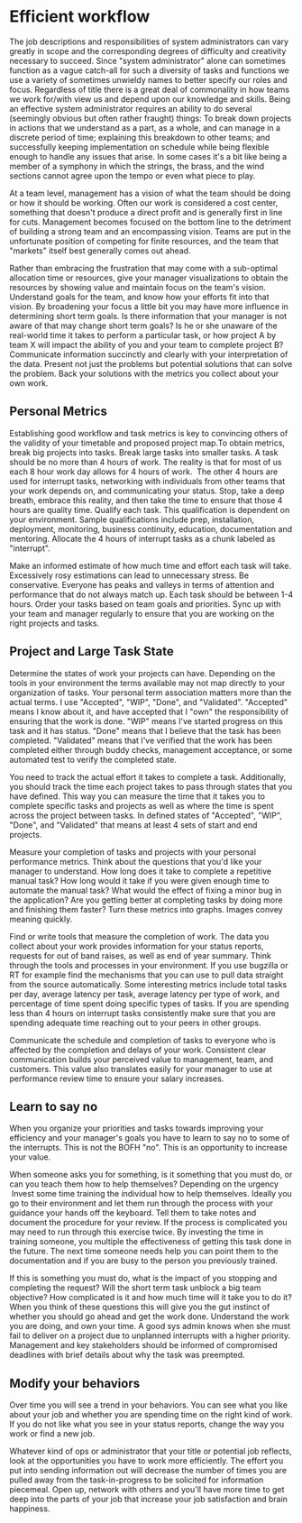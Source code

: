 Efficient workflow
================

The job descriptions and responsibilities of system administrators can vary greatly in scope and the corresponding degrees of difficulty and creativity necessary to succeed. Since "system administrator" alone can sometimes function as a vague catch-all for such a diversity of tasks and functions we use a variety of sometimes unwieldy names to better specify our roles and focus. Regardless of title there is a great deal of commonality in how teams we work for/with view us and depend upon our knowledge and skills. Being an effective system administrator requires an ability to do several (seemingly obvious but often rather fraught) things: To break down projects in actions that we understand as a part, as a whole, and can manage in a discrete period of time; explaining this breakdown to other teams; and successfully keeping implementation on schedule while being flexible enough to handle any issues that arise. In some cases it's a bit like being a member of a symphony in which the strings, the brass, and the wind sections cannot agree upon the tempo or even what piece to play.

At a team level, management has a vision of what the team should be doing or how it should be working. Often our work is considered a cost center, something that doesn't produce a direct profit and is generally first in line for cuts. Management becomes focused on the bottom line to the detriment of building a strong team and an encompassing vision. Teams are put in the unfortunate position of competing for finite resources, and the team that "markets" itself best generally comes out ahead. 

Rather than embracing the frustration that may come with a sub-optimal allocation time or resources, give your manager visualizations to obtain the resources by showing value and maintain focus on the team's vision. Understand goals for the team, and know how your efforts fit into that vision. By broadening your focus a little bit you may have more influence in determining short term goals. Is there information that your manager is not aware of that may change short term goals? Is he or she unaware of the real-world time it takes to perform a particular task, or how project A by team X will impact the ability of you and your team to complete project B? Communicate information succinctly and clearly with your interpretation of the data. Present not just the problems but potential solutions that can solve the problem. Back your solutions with the metrics you collect about your own work. 

Personal Metrics
------------------

Establishing good workflow and task metrics is key to convincing others of the validity of your timetable and proposed project map.To obtain metrics, break big projects into tasks. Break large tasks into smaller tasks. A task should be no more than 4 hours of work. The reality is that for most of us each 8 hour work day allows for 4 hours of work.  The other 4 hours are used for interrupt tasks, networking with individuals from other teams that your work depends on, and communicating your status. Stop, take a deep breath, embrace this reality, and then take the time to ensure that those 4 hours are quality time. Qualify each task. This qualification is dependent on your environment. Sample qualifications include prep, installation, deployment, monitoring, business continuity, education, documentation and mentoring. Allocate the 4 hours of interrupt tasks as a chunk labeled as "interrupt".

Make an informed estimate of how much time and effort each task will take. Excessively rosy estimations can lead to unnecessary stress. Be conservative. Everyone has peaks and valleys in terms of attention and performance that do not always match up. Each task should be between 1-4 hours. Order your tasks based on team goals and priorities. Sync up with your team and manager regularly to ensure that you are working on the right projects and tasks. 

Project and Large Task State
--------------------------------

Determine the states of work your projects can have. Depending on the tools in your environment the terms available may not map directly to your organization of tasks. Your personal term association matters more than the actual terms. I use "Accepted", "WIP", "Done", and "Validated". "Accepted" means I know about it, and have accepted that I "own" the responsibility of ensuring that the work is done. "WIP" means I've started progress on this task and it has status. "Done" means that I believe that the task has been completed. "Validated" means that I've verified that the work has been completed either through buddy checks, management acceptance, or some automated test to verify the completed state. 

You need to track the actual effort it takes to complete a task. Additionally, you should track the time each project takes to pass through states that you have defined. This way you can measure the time that it takes you to complete specific tasks and projects as well as where the time is spent across the project between tasks. In defined states of "Accepted", "WIP", "Done", and "Validated" that means at least 4 sets of start and end projects. 

Measure your completion of tasks and projects with your personal performance metrics. Think about the questions that you'd like your manager to understand. How long does it take to complete a repetitive manual task? How long would it take if you were given enough time to automate the manual task? What would the effect of fixing a minor bug in the application? Are you getting better at completing tasks by doing more and finishing them faster? Turn these metrics into graphs. Images convey meaning quickly. 

Find or write tools that measure the completion of work. The data you collect about your work provides information for your status reports, requests for out of band raises, as well as end of year summary. Think through the tools and processes in your environment. If you use bugzilla or RT for example find the mechanisms that you can use to pull data straight from the source automatically. Some interesting metrics include total tasks per day, average latency per task, average latency per type of work, and percentage of time spent doing specific types of tasks. If you are spending less than 4 hours on interrupt tasks consistently make sure that you are spending adequate time reaching out to your peers in other groups.

Communicate the schedule and completion of tasks to everyone who is affected by the completion and delays of your work. Consistent clear communication builds your perceived value to management, team, and customers. This value also translates easily for your manager to use at performance review time to ensure your salary increases.

Learn to say no
-----------------

When you organize your priorities and tasks towards improving your efficiency and your manager's goals you have to learn to say no to some of the interrupts. This is not the BOFH "no". This is an opportunity to increase your value.

When someone asks you for something, is it something that you must do, or can you teach them how to help themselves? Depending on the urgency  Invest some time training the individual how to help themselves. Ideally you go to their environment and let them run through the process with your guidance your hands off the keyboard. Tell them to take notes and document the procedure for your review. If the process is complicated you may need to run through this exercise twice. By investing the time in training someone, you multiple the effectiveness of getting this task done in the future. The next time someone needs help you can point them to the documentation and if you are busy to the person you previously trained. 

If this is something you must do, what is the impact of you stopping and completing the request? Will the short term task unblock a big team objective? How complicated is it and how much time will it take you to do it? When you think of these questions this will give you the gut instinct of whether you should go ahead and get the work done. Understand the work you are doing, and own your time. A good sys admin knows when she must fail to deliver on a project due to unplanned interrupts with a higher priority. Management and key stakeholders should be informed of compromised deadlines with brief details about why the task was preempted.

Modify your behaviors
----------------------

Over time you will see a trend in your behaviors. You can see what you like about your job and whether you are spending time on the right kind of work. If you do not like what you see in your status reports, change the way you work or find a new job.

Whatever kind of ops or administrator that your title or potential job reflects, look at the opportunities you have to work more efficiently. The effort you put into sending information out will decrease the number of times you are pulled away from the task-in-progress to be solicited for information piecemeal. Open up, network with others and you'll have more time to get deep into the parts of your job that increase your job satisfaction and brain happiness. 
